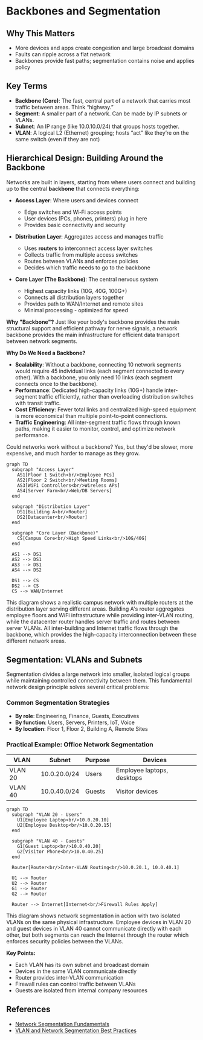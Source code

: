 # Backbones and Segmentation

## Why This Matters

- More devices and apps create congestion and large broadcast domains
- Faults can ripple across a flat network
- Backbones provide fast paths; segmentation contains noise and applies policy

## Key Terms

- **Backbone (Core)**: The fast, central part of a network that carries most traffic between areas. Think “highway.”
- **Segment**: A smaller part of a network. Can be made by IP subnets or VLANs.
- **Subnet**: An IP range (like 10.0.10.0/24) that groups hosts together.
- **VLAN**: A logical L2 (Ethernet) grouping; hosts “act” like they’re on the same switch (even if they are not)

## Hierarchical Design: Building Around the Backbone

Networks are built in layers, starting from where users connect and building up to the central **backbone** that connects everything:

- **Access Layer**: Where users and devices connect

  - Edge switches and Wi‑Fi access points
  - User devices (PCs, phones, printers) plug in here
  - Provides basic connectivity and security
- **Distribution Layer**: Aggregates access and manages traffic

  - Uses **routers** to interconnect access layer switches
  - Collects traffic from multiple access switches
  - Routes between VLANs and enforces policies
  - Decides which traffic needs to go to the backbone
- **Core Layer (The Backbone)**: The central nervous system

  - Highest capacity links (10G, 40G, 100G+)
  - Connects all distribution layers together
  - Provides path to WAN/Internet and remote sites
  - Minimal processing - optimized for speed

**Why "Backbone"?** Just like your body's backbone provides the main structural support and efficient pathway for nerve signals, a network backbone provides the main infrastructure for efficient data transport between network segments.

**Why Do We Need a Backbone?**

- **Scalability**: Without a backbone, connecting 10 network segments would require 45 individual links (each segment connected to every other). With a backbone, you only need 10 links (each segment connects once to the backbone).
- **Performance**: Dedicated high-capacity links (10G+) handle inter-segment traffic efficiently, rather than overloading distribution switches with transit traffic.
- **Cost Efficiency**: Fewer total links and centralized high-speed equipment is more economical than multiple point-to-point connections.
- **Traffic Engineering**: All inter-segment traffic flows through known paths, making it easier to monitor, control, and optimize network performance.

Could networks work without a backbone? Yes, but they'd be slower, more expensive, and much harder to manage as they grow.

```mermaid
graph TD
  subgraph "Access Layer"
    AS1[Floor 1 Switch<br/>Employee PCs]
    AS2[Floor 2 Switch<br/>Meeting Rooms]
    AS3[WiFi Controllers<br/>Wireless APs]
    AS4[Server Farm<br/>Web/DB Servers]
  end
  
  subgraph "Distribution Layer"
    DS1[Building A<br/>Router]
    DS2[Datacenter<br/>Router]
  end
  
  subgraph "Core Layer (Backbone)"
    CS[Campus Core<br/>High Speed Links<br/>10G/40G]
  end
  
  AS1 --> DS1
  AS2 --> DS1
  AS3 --> DS1
  AS4 --> DS2
  
  DS1 --> CS
  DS2 --> CS
  CS --> WAN/Internet
```

This diagram shows a realistic campus network with multiple routers at the distribution layer serving different areas. Building A's router aggregates employee floors and WiFi infrastructure while providing inter-VLAN routing, while the datacenter router handles server traffic and routes between server VLANs. All inter-building and Internet traffic flows through the backbone, which provides the high-capacity interconnection between these different network areas.

## Segmentation: VLANs and Subnets

Segmentation divides a large network into smaller, isolated logical groups while maintaining controlled connectivity between them. This fundamental network design principle solves several critical problems:

### Common Segmentation Strategies

- **By role**: Engineering, Finance, Guests, Executives
- **By function**: Users, Servers, Printers, IoT, Voice
- **By location**: Floor 1, Floor 2, Building A, Remote Sites

### Practical Example: Office Network Segmentation

| VLAN    | Subnet       | Purpose | Devices                    |
| ------- | ------------ | ------- | -------------------------- |
| VLAN 20 | 10.0.20.0/24 | Users   | Employee laptops, desktops |
| VLAN 40 | 10.0.40.0/24 | Guests  | Visitor devices            |

```mermaid
graph TD
  subgraph "VLAN 20 - Users"
    U1[Employee Laptop<br/>10.0.20.10]
    U2[Employee Desktop<br/>10.0.20.15]
  end
  
  subgraph "VLAN 40 - Guests"
    G1[Guest Laptop<br/>10.0.40.20]
    G2[Visitor Phone<br/>10.0.40.25]
  end
  
  Router[Router<br/>Inter-VLAN Routing<br/>10.0.20.1, 10.0.40.1]
  
  U1 --> Router
  U2 --> Router  
  G1 --> Router
  G2 --> Router
  
  Router --> Internet[Internet<br/>Firewall Rules Apply]
```

This diagram shows network segmentation in action with two isolated VLANs on the same physical infrastructure. Employee devices in VLAN 20 and guest devices in VLAN 40 cannot communicate directly with each other, but both segments can reach the Internet through the router which enforces security policies between the VLANs.

**Key Points:**

- Each VLAN has its own subnet and broadcast domain
- Devices in the same VLAN communicate directly
- Router provides inter-VLAN communication
- Firewall rules can control traffic between VLANs
- Guests are isolated from internal company resources

## References

- [Network Segmentation Fundamentals](https://youtube.com/watch?v=pKoE-QDp6qQ&pp=ygUPTmV0d29yayBzZWdtZW50)
- [VLAN and Network Segmentation Best Practices](https://youtube.com/watch?v=DMT-vBZdtL0&pp=ygUPTmV0d29yayBzZWdtZW50)
